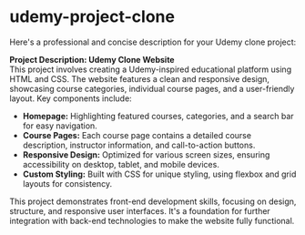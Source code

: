 # udemy-project-clone

Here's a professional and concise description for your Udemy clone project:

**Project Description: Udemy Clone Website**  
This project involves creating a Udemy-inspired educational platform using HTML and CSS. The website features a clean and responsive design, showcasing course categories, individual course pages, and a user-friendly layout. Key components include:  

- **Homepage:** Highlighting featured courses, categories, and a search bar for easy navigation.  
- **Course Pages:** Each course page contains a detailed course description, instructor information, and call-to-action buttons.  
- **Responsive Design:** Optimized for various screen sizes, ensuring accessibility on desktop, tablet, and mobile devices.  
- **Custom Styling:** Built with CSS for unique styling, using flexbox and grid layouts for consistency.  

This project demonstrates front-end development skills, focusing on design, structure, and responsive user interfaces. It's a foundation for further integration with back-end technologies to make the website fully functional.
